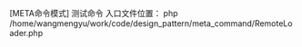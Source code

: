 
[META命令模式] 测试命令 入口文件位置：
php /home/wangmengyu/work/code/design_pattern/meta_command/RemoteLoader.php









